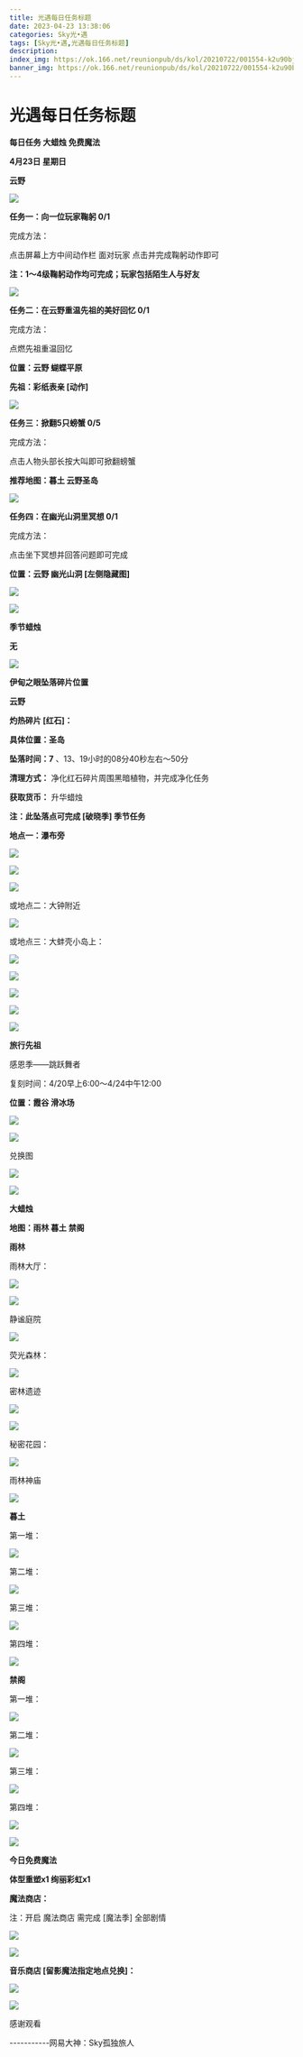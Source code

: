 ```yaml
---
title: 光遇每日任务标题
date: 2023-04-23 13:38:06
categories: Sky光•遇
tags: [Sky光•遇,光遇每日任务标题]
description: 
index_img: https://ok.166.net/reunionpub/ds/kol/20210722/001554-k2u90bj7ay.png?imageView&thumbnail=600x0&type=jpg
banner_img: https://ok.166.net/reunionpub/ds/kol/20210722/001554-k2u90bj7ay.png?imageView&thumbnail=600x0&type=jpg
---
```

# 光遇每日任务标题
**每日任务 大蜡烛 免费魔法**

 **4月23日 星期日**

 **云野**

![](https://img.166.net/reunionpub/ds/kol/20230423/002253-j73b2gzvod.jpeg)

 **任务一：向一位玩家鞠躬 0/1**

完成方法：

点击屏幕上方中间动作栏 面对玩家 点击并完成鞠躬动作即可

 **注：1～4级鞠躬动作均可完成；玩家包括陌生人与好友**

![](https://img.166.net/reunionpub/ds/kol/20230423/000811-qvj43w61ga.jpg)

 **任务二：在云野重温先祖的美好回忆 0/1**

完成方法：

点燃先祖重温回忆

 **位置：云野 蝴蝶平原**

 **先祖：彩纸表亲 [动作]**

![](https://img.166.net/reunionpub/ds/kol/20230423/000850-o3s4fwz6cq.jpg)

 **任务三：掀翻5只螃蟹 0/5**

完成方法：

点击人物头部长按大叫即可掀翻螃蟹

 **推荐地图：暮土 云野圣岛**

![](https://img.166.net/reunionpub/ds/kol/20230423/000911-zjvgb53tqn.jpg)

 **任务四：在幽光山洞里冥想 0/1**

完成方法：

点击坐下冥想并回答问题即可完成

 **位置：云野 幽光山洞 [左侧隐藏图]**

![](https://img.166.net/reunionpub/ds/kol/20230423/000926-blyj45g3v6.jpg)

![](https://img.166.net/reunionpub/ds/kol/20221018/100256-wzutnocka0.png)

 **季节蜡烛**

 **无**

![](https://img.166.net/reunionpub/ds/kol/20221130/005912-5mvshq9nf3.png)

 **伊甸之眼坠落碎片位置**

 **云野**

 **灼热碎片 [红石]：**

 **具体位置：圣岛**

 **坠落时间：7** 、13、19小时的08分40秒左右～50分

 **清理方式：** 净化红石碎片周围黑暗植物，并完成净化任务

 **获取货币：** 升华蜡烛

 **注：此坠落点可完成  [破晓季] 季节任务**

 **地点一：瀑布旁**

![](https://img.166.net/reunionpub/ds/kol/20230423/001451-2g58tnlbpa.jpeg)

![](https://img.166.net/reunionpub/ds/kol/20230423/001458-skdj8np2r1.jpeg)

![](https://img.166.net/reunionpub/ds/kol/20230423/001507-encikwq5po.jpeg)

或地点二：大钟附近

![](https://img.166.net/reunionpub/ds/kol/20230423/001611-kbjt6powh3.jpeg)

或地点三：大蚌壳小岛上：

![](https://img.166.net/reunionpub/ds/kol/20230423/001723-kv4rugscpl.jpeg)

![](https://img.166.net/reunionpub/ds/kol/20230423/001734-uqld3wf9nm.jpeg)

![](https://img.166.net/reunionpub/ds/kol/20230423/001746-v4ne3ls6bw.jpeg)

![](https://img.166.net/reunionpub/ds/kol/20230423/001753-wnlb4z1mtq.jpeg)

![](https://img.166.net/reunionpub/ds/kol/20230313/005012-cdpy0kr1uq.png)

 **旅行先祖**

感恩季——跳跃舞者

复刻时间：4/20早上6:00～4/24中午12:00

 **位置：霞谷 滑冰场**

![](https://img.166.net/reunionpub/ds/kol/20230419/225512-z154d0lhks.jpeg)

![](https://img.166.net/reunionpub/ds/kol/20230419/225520-7kw41eyufr.jpeg)

兑换图

![](https://img.166.net/reunionpub/ds/kol/20230421/003539-43p7ikavfj.jpeg)

![](https://img.166.net/reunionpub/ds/kol/20230313/005012-cdpy0kr1uq.png)

 **大蜡烛**

 **地图：雨林 暮土 禁阁**

 **雨林**

雨林大厅：

![](https://img.166.net/reunionpub/ds/kol/20230423/000437-8w4aqo6gs2.jpeg)

![](https://img.166.net/reunionpub/ds/kol/20230414/001148-hjlc2pudag.jpeg)

静谧庭院

![](https://img.166.net/reunionpub/ds/kol/20230423/000449-u8qfmd3wkr.jpeg)

荧光森林：

![](https://img.166.net/reunionpub/ds/kol/20230414/001239-onpdevbq9f.jpeg)

密林遗迹

![](https://img.166.net/reunionpub/ds/kol/20230423/000527-956z1lry7i.jpeg)

![](https://img.166.net/reunionpub/ds/kol/20230414/001418-r2tcwjazgp.jpeg)

秘密花园：

![](https://img.166.net/reunionpub/ds/kol/20230414/001316-7l6amydqhu.jpeg)

雨林神庙

![](https://img.166.net/reunionpub/ds/kol/20230423/000559-tr7dhv8lip.jpeg)

 **暮土**

第一堆：

![](https://img.166.net/reunionpub/ds/kol/20230423/000622-opzq4y0whc.jpeg)

第二堆：

![](https://img.166.net/reunionpub/ds/kol/20230423/000627-7thqslrd9a.jpeg)

第三堆：

![](https://img.166.net/reunionpub/ds/kol/20230423/000635-tply310sio.jpeg)

第四堆：

![](https://img.166.net/reunionpub/ds/kol/20230423/000640-5yu2wmqlb0.jpeg)

 **禁阁**

第一堆：

![](https://img.166.net/reunionpub/ds/kol/20230423/000312-qnb237t0kl.jpeg)

第二堆：

![](https://img.166.net/reunionpub/ds/kol/20230423/000318-f3gky7ne28.jpeg)

第三堆：

![](https://img.166.net/reunionpub/ds/kol/20230423/000324-nt9d6ek1ra.jpeg)

第四堆：

![](https://img.166.net/reunionpub/ds/kol/20230423/000331-e1sf48ch2i.jpeg)

![](https://img.166.net/reunionpub/ds/kol/20221018/100256-wzutnocka0.png)

 **今日免费魔法**

 **体型重塑x1 绚丽彩虹x1**

 **魔法商店：**

注：开启 魔法商店 需完成 [魔法季] 全部剧情

![](https://img.166.net/reunionpub/ds/kol/20221018/100559-oibznvdtus.png)

![](https://img.166.net/reunionpub/ds/kol/20230423/000219-s18vyksu94.jpeg)

 **音乐商店 [留影魔法指定地点兑换]：**

![](https://img.166.net/reunionpub/ds/kol/20230421/235902-jgs73mcaow.jpeg)

 **![](https://img.166.net/reunionpub/ds/kol/20221018/100256-wzutnocka0.png)**

感谢观看

\-----------网易大神：Sky孤独旅人

